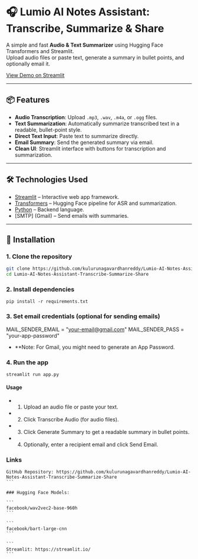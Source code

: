 # 🎧 Lumio AI Notes Assistant: Transcribe, Summarize & Share

A simple and fast **Audio & Text Summarizer** using Hugging Face Transformers and Streamlit.  
Upload audio files or paste text, generate a summary in bullet points, and optionally email it.

[View Demo on Streamlit](https://lumio-ai-notes-assistant-transcribe-summarize-share-xbs2nyk5lg.streamlit.app/)

---

## 📦 Features

- **Audio Transcription**: Upload `.mp3`, `.wav`, `.m4a`, or `.ogg` files.  
- **Text Summarization**: Automatically summarize transcribed text in a readable, bullet-point style.  
- **Direct Text Input**: Paste text to summarize directly.  
- **Email Summary**: Send the generated summary via email.  
- **Clean UI**: Streamlit interface with buttons for transcription and summarization.

---

## 🛠️ Technologies Used

- [Streamlit](https://streamlit.io/) – Interactive web app framework.  
- [Transformers](https://huggingface.co/transformers/) – Hugging Face pipeline for ASR and summarization.  
- [Python](https://www.python.org/) – Backend language.  
- [SMTP] (Gmail) – Send emails with summaries.  

---

## 🚀 Installation

### 1. Clone the repository

```bash
git clone https://github.com/kulurunagavardhanreddy/Lumio-AI-Notes-Assistant-Transcribe-Summarize-Share.git
cd Lumio-AI-Notes-Assistant-Transcribe-Summarize-Share
```

### 2. Install dependencies

```
pip install -r requirements.txt
```

### 3. Set email credentials (optional for sending emails)

MAIL_SENDER_EMAIL = "your-email@gmail.com"
MAIL_SENDER_PASS = "your-app-password"

* **Note: For Gmail, you might need to generate an App Password.

### 4. Run the app

```
streamlit run app.py
```

#### Usage

* 1. Upload an audio file or paste your text.

* 2. Click Transcribe Audio (for audio files).

* 3. Click Generate Summary to get a readable summary in bullet points.

* 4. Optionally, enter a recipient email and click Send Email.

### Links

````
GitHub Repository: https://github.com/kulurunagavardhanreddy/Lumio-AI-Notes-Assistant-Transcribe-Summarize-Share
```

### Hugging Face Models:

```
facebook/wav2vec2-base-960h
```

```
facebook/bart-large-cnn
```

```
Streamlit: https://streamlit.io/
```